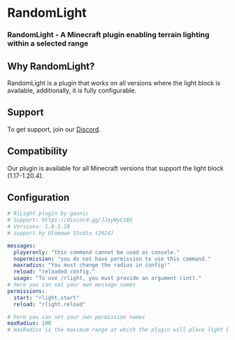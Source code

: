 # RandomLight
### RandomLight - A Minecraft plugin enabling terrain lighting within a selected range

## Why RandomLight?
RandomLight is a plugin that works on all versions where the light block is available, additionally, it is fully configurable.

## Support
To get support, join our [Discord](https://discord.gg/7jqMGp535d).

## Compatibility
Our plugin is available for all Minecraft versions that support the light block (1.17-1.20.4).

## Configuration

```yaml
# RlLight plugin by gasnic
# Support: https://discord.gg/JJayWyCzBV
# Versions: 1.8-1.20
# support by Olomowo Studio (2024)

messages:
  playeronly: "this command cannot be used as console."
  nopermission: "you do not have permission to use this command."
  maxradius: "You must change the radius in config!"
  reload: "reloaded config."
  usage: "To use /rlight, you must provide an argument (int)."
# here you can set your own message names
permissions:
  start: "rlight.start"
  reload: "rlight.reload"

# here you can set your own permission names
maxRadius: 100
# maxRadius is the maximum range at which the plugin will place light blocks
```
